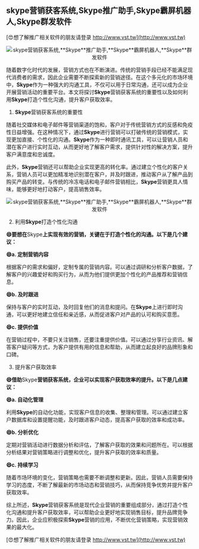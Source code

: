 ## **skype营销获客系统,**Skype**推广助手,**Skype**霸屏机器人,**Skype**群发软件**

[😍想了解推广相关软件的朋友请登录 http://www.vst.tw](http://www.vst.tw)

 <center><img src="https://vst.tw/MP4/tuiguang/png/6.png" alt="skype营销获客系统,**Skype**推广助手,**Skype**霸屏机器人,**Skype**群发软件"></center>

随着数字化时代的发展，营销方式也在不断演进。传统的营销手段已经不能满足现代消费者的需求，因此企业需要不断探索新的营销途径。在这个多元化的市场环境中，**Skype**作为一种强大的沟通工具，不仅可以用于日常沟通，还可以成为企业开展营销活动的重要平台。本文将探讨**Skype**营销获客系统的重要性以及如何利用**Skype**打造个性化沟通，提升客户获取效率。

1. **Skype**营销获客系统的重要性

随着社交媒体和电子邮件等营销渠道的饱和，客户对于传统营销方式的反感和免疫性日益增强。在这种情况下，通过**Skype**进行营销可以打破传统的营销模式，实现更加直接、个性化的沟通。**Skype**作为一种即时通讯工具，可以让营销人员和潜在客户进行实时互动，从而更好地了解客户需求，提供针对性的解决方案，提升客户满意度和忠诚度。

此外，**Skype**营销还可以帮助企业实现更高的转化率。通过建立个性化的客户关系，营销人员可以更加精准地识别潜在客户，并及时跟进，推动客户从了解产品到购买产品的转变。与传统的冷冻电话和电子邮件营销相比，**Skype**营销更具人情味，能够更好地打动客户，提高销售效率。

 <center><img src="https://vst.tw/MP4/tuiguang/png/4.png" alt="skype营销获客系统,**Skype**推广助手,**Skype**霸屏机器人,**Skype**群发软件"></center>

2. 利用**Skype**打造个性化沟通

**😄要想在**Skype**上实现有效的营销，关键在于打造个性化的沟通。以下是几个建议：**

**😄a. 定制营销内容**

根据客户的需求和偏好，定制专属的营销内容。可以通过调研和分析客户数据，了解客户的兴趣爱好和购买行为，从而为他们提供更加个性化的产品推荐和营销信息。

**😄b. 及时跟进**

保持与客户的实时互动，及时回复他们的消息和提问。在**Skype**上进行即时沟通，可以更好地建立信任和亲近感，从而促进客户对产品的认可和购买意愿。

**😄c. 提供价值**

在营销过程中，不要只关注销售，还要注重提供价值。可以通过分享行业资讯、解答客户疑问等方式，为客户提供有用的信息和帮助，从而建立起良好的品牌形象和口碑。

3. 提升客户获取效率

**😄借助**Skype**营销获客系统，企业可以实现客户获取效率的提升。以下是几点建议：**

**😄a. 自动化管理**

利用**Skype**的自动化功能，实现客户信息的收集、整理和管理。可以通过建立客户数据库和设置提醒功能，及时跟进客户动态，提高客户获取的效率和成功率。

**😄b. 分析优化**

定期对营销活动进行数据分析和评估，了解客户获取的效果和问题所在。可以根据分析结果对营销策略进行调整和优化，提升客户获取的效率和质量。

**😄c. 持续学习**

随着市场环境的变化，营销策略也需要不断调整和更新。因此，营销人员需要保持学习的态度，不断了解最新的市场动态和营销技巧，从而保持竞争优势并提升客户获取效率。

综上所述，**Skype**营销获客系统是现代企业营销的重要组成部分，通过打造个性化沟通和提升客户获取效率，可以帮助企业更好地实现销售目标，提升品牌竞争力。因此，企业应积极探索**Skype**营销的应用，不断优化营销策略，实现营销效果的最大化。

[😍想了解推广相关软件的朋友请登录 http://www.vst.tw](http://www.vst.tw)



